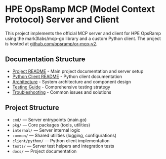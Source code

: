 # HPE OpsRamp MCP (Model Context Protocol) Server and Client

This project implements the official MCP server and client for HPE OpsRamp using the mark3labs/mcp-go library and a custom Python client. The project is hosted at [github.com/opsramp/or-mcp-v2](https://github.com/opsramp/or-mcp-v2).

## Documentation Structure

- [Project README](../README.md) - Main project documentation and server setup
- [Python Client README](../client/python/README.md) - Python client documentation
- [Architecture](./ARCHITECTURE.md) - System architecture and component design
- [Testing Guide](./TESTING.md) - Comprehensive testing strategy
- [Troubleshooting](./TROUBLESHOOTING.md) - Common issues and solutions

## Project Structure

- `cmd/` — Server entrypoints (main.go)
- `pkg/` — Core packages (tools, utilities) 
- `internal/` — Server internal logic
- `common/` — Shared utilities (logging, configurations)
- `client/python/` — Python client implementation
- `tests/` — Server test helpers and integration tests
- `docs/` — Project documentation
